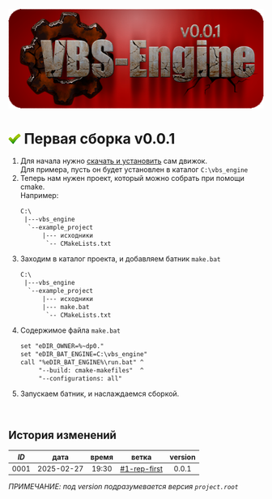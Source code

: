 ﻿[![logo](../logo.png)](../docs.md "documentation") 

[H]: ../docs.md        "родитель"
[P]: ../icons/progress.png  "в процессе..."
[S]: ../icons/success.png   "ошибок не обнаружено"
[E]: ../icons/empty.png     "нет данных"

[git]: https://git-scm.com/downloads
[7z]: https://www.7-zip.org
    
[![S]][H] Первая сборка v0.0.1
==============================
1. Для начала нужно [скачать и установить](get_started.md) сам движок.  
   Для примера, пусть он будет установлен в каталог `C:\vbs_engine`  
2. Теперь нам нужен проект, который можно собрать при помощи cmake.  
   Например:  
   ```
   C:\
    |---vbs_engine
     `--example_project
         |--- исходники
          `-- CMakeLists.txt
   ```
3. Заходим в каталог проекта, и добавляем батник `make.bat`  
   ```
   C:\
    |---vbs_engine
     `--example_project
         |--- исходники
         |--- make.bat
          `-- CMakeLists.txt
   ```
4. Содержимое файла `make.bat`  
   ```
   set "eDIR_OWNER=%~dp0."
   set "eDIR_BAT_ENGINE=C:\vbs_engine"
   call "%eDIR_BAT_ENGINE%\run.bat" ^
        "--build: cmake-makefiles"  ^
        "--configurations: all"
   ```
5. Запускаем батник, и наслаждаемся сборкой.  
<br/>

История изменений 
-----------------

| *ID* |    дата    | время |     ветка      | version |  
|:----:|:----------:|:-----:|:--------------:|:-------:|  
| 0001 | 2025-02-27 | 19:30 | [#1-rep-first] |  0.0.1  |  

*ПРИМЕЧАНИЕ: под version подразумевается версия `project.root`*  

[#1-rep-first]: ../history.md#-v001-rep

